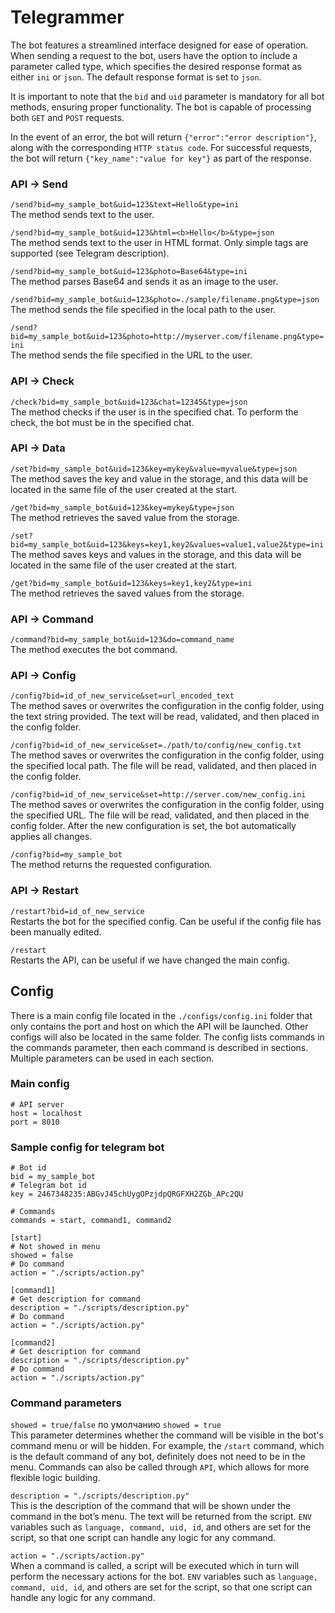# Telegrammer 

The bot features a streamlined interface designed for ease of operation. When sending a request to the bot, users have the option to include a parameter called type, which specifies the desired response format as either `ini` or `json`. The default response format is set to `json`.

It is important to note that the `bid` and `uid` parameter is mandatory for all bot methods, ensuring proper functionality. The bot is capable of processing both `GET` and `POST` requests.

In the event of an error, the bot will return `{"error":"error description"}`, along with the corresponding `HTTP status code`. For successful requests, the bot will return `{"key_name":"value for key"}` as part of the response.

### API → Send

`/send?bid=my_sample_bot&uid=123&text=Hello&type=ini`  
The method sends text to the user.

`/send?bid=my_sample_bot&uid=123&html=<b>Hello</b>&type=json`  
The method sends text to the user in HTML format. Only simple tags are supported (see Telegram description).

`/send?bid=my_sample_bot&uid=123&photo=Base64&type=ini`  
The method parses Base64 and sends it as an image to the user.

`/send?bid=my_sample_bot&uid=123&photo=./sample/filename.png&type=json`  
The method sends the file specified in the local path to the user.

`/send?bid=my_sample_bot&uid=123&photo=http://myserver.com/filename.png&type=ini`  
The method sends the file specified in the URL to the user.

### API → Check

`/check?bid=my_sample_bot&uid=123&chat=12345&type=json`  
The method checks if the user is in the specified chat. To perform the check, the bot must be in the specified chat.

### API → Data

`/set?bid=my_sample_bot&uid=123&key=mykey&value=myvalue&type=json`  
The method saves the key and value in the storage, and this data will be located in the same file of the user created at the start.

`/get?bid=my_sample_bot&uid=123&key=mykey&type=json`  
The method retrieves the saved value from the storage.

`/set?bid=my_sample_bot&uid=123&keys=key1,key2&values=value1,value2&type=ini`  
The method saves keys and values in the storage, and this data will be located in the same file of the user created at the start.

`/get?bid=my_sample_bot&uid=123&keys=key1,key2&type=ini`  
The method retrieves the saved values from the storage.

### API → Command

`/command?bid=my_sample_bot&uid=123&do=command_name`  
The method executes the bot command.

### API → Config

`/config?bid=id_of_new_service&set=url_encoded_text`  
The method saves or overwrites the configuration in the config folder, using the text string provided. The text will be read, validated, and then placed in the config folder.

`/config?bid=id_of_new_service&set=./path/to/config/new_config.txt`  
The method saves or overwrites the configuration in the config folder, using the specified local path. The file will be read, validated, and then placed in the config folder.

`/config?bid=id_of_new_service&set=http://server.com/new_config.ini`  
The method saves or overwrites the configuration in the config folder, using the specified URL. The file will be read, validated, and then placed in the config folder. After the new configuration is set, the bot automatically applies all changes.

`/config?bid=my_sample_bot`  
The method returns the requested configuration.

### API → Restart

`/restart?bid=id_of_new_service`  
Restarts the bot for the specified config. Can be useful if the config file has been manually edited.

`/restart`  
Restarts the API, can be useful if we have changed the main config.

## Config

There is a main config file located in the `./configs/config.ini` folder that only contains the port and host on which the API will be launched. Other configs will also be located in the same folder.
The config lists commands in the commands parameter, then each command is described in sections. Multiple parameters can be used in each section.

### Main config
```
# API server
host = localhost
port = 8010
```

### Sample config for telegram bot
```
# Bot id
bid = my_sample_bot
# Telegram bot id
key = 2467348235:ABGvJ45chUygOPzjdpQRGFXH2ZGb_APc2QU

# Commands
commands = start, command1, command2

[start]
# Not showed in menu
showed = false
# Do command
action = "./scripts/action.py"

[command1]
# Get description for command
description = "./scripts/description.py"
# Do command
action = "./scripts/action.py"

[command2]
# Get description for command
description = "./scripts/description.py"
# Do command
action = "./scripts/action.py"
```

### Command parameters
`showed = true/false` по умолчанию `showed = true`  
This parameter determines whether the command will be visible in the bot's command menu or will be hidden. For example, the `/start` command, which is the default command of any bot, definitely does not need to be in the menu. Commands can also be called through `API`, which allows for more flexible logic building.

`description = "./scripts/description.py"`  
This is the description of the command that will be shown under the command in the bot’s menu. The text will be returned from the script. `ENV` variables such as `language, command, uid, id`, and others are set for the script, so that one script can handle any logic for any command.

`action = "./scripts/action.py"`  
When a command is called, a script will be executed which in turn will perform the necessary actions for the bot. `ENV` variables such as `language, command, uid, id`, and others are set for the script, so that one script can handle any logic for any command.